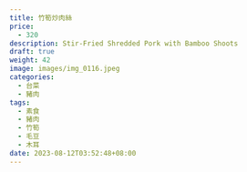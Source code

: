 ```yaml
---
title: 竹筍炒肉絲
price:
  - 320
description: Stir-Fried Shredded Pork with Bamboo Shoots
draft: true
weight: 42
image: images/img_0116.jpeg
categories:
  - 台菜
  - 豬肉
tags:
  - 素食
  - 豬肉
  - 竹筍
  - 毛豆
  - 木耳
date: 2023-08-12T03:52:48+08:00
---
```


